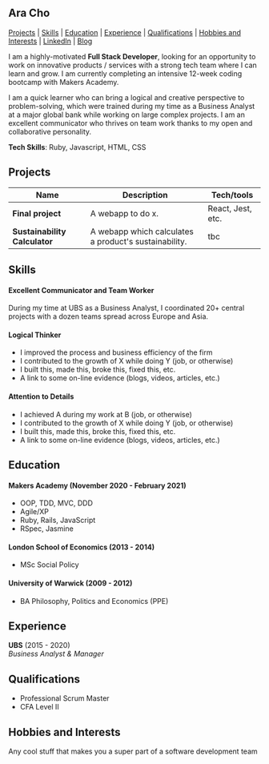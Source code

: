 ## Ara Cho
[Projects](#projects) | [Skills](#skills) | [Education](#education) | [Experience](#experience) | [Qualifications](#qualifications) | [Hobbies and Interests](#hobbies-and-interests) | [LinkedIn](http://www.linkedin.com/in/aracho1) | [Blog](tbc)

I am a highly-motivated **Full Stack Developer**, looking for an opportunity to work on innovative products / services with a strong tech team where I can learn and grow. I am currently completing an intensive 12-week coding bootcamp with Makers Academy.

I am a quick learner who can bring a logical and creative perspective to problem-solving, which were trained during my time as a Business Analyst at a major global bank while working on large complex projects. I am an excellent communicator who thrives on team work thanks to my open and collaborative personality.

**Tech Skills**: Ruby, Javascript, HTML, CSS

## Projects

| Name                          | Description                                           | Tech/tools        |
| ------------------------------| ----------------------------------------------------- | ----------------- |
| **Final project**             | A webapp to do x.                                     | React, Jest, etc. |
| **Sustainability Calculator** | A webapp which calculates a product's sustainability. | tbc               |



## Skills

#### Excellent Communicator and Team Worker

During my time at UBS as a Business Analyst, I coordinated 20+ central projects with a dozen teams spread across Europe and Asia. 

#### Logical Thinker

- I improved the process and business efficiency of the firm
- I contributed to the growth of X while doing Y (job, or otherwise)
- I built this, made this, broke this, fixed this, etc.
- A link to some on-line evidence (blogs, videos, articles, etc.)

#### Attention to Details

- I achieved A during my work at B (job, or otherwise)
- I contributed to the growth of X while doing Y (job, or otherwise)
- I built this, made this, broke this, fixed this, etc.
- A link to some on-line evidence (blogs, videos, articles, etc.)


## Education

#### Makers Academy (November 2020 - February 2021)

- OOP, TDD, MVC, DDD
- Agile/XP
- Ruby, Rails, JavaScript
- RSpec, Jasmine

#### London School of Economics (2013 - 2014)

- MSc Social Policy

#### University of Warwick (2009 - 2012)

- BA Philosophy, Politics and Economics (PPE)

## Experience

**UBS** (2015 - 2020)  
_Business Analyst & Manager_

## Qualifications

- Professional Scrum Master
- CFA Level II

## Hobbies and Interests

Any cool stuff that makes you a super part of a software development team
